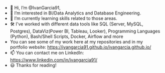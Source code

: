 - 👋 Hi, I’m @IvanGarcia91,
- 👀 I’m interested in BI/Data Analytics and Database Engineering.
- 🌱 I’m currently learning skills related to those areas.
- 🛠️ I've worked with different data tools like SQL (Server, MySQL, Postgres), DataViz(Power BI, Tableau, Looker), Programming Languages (Python), Bash/Shell Scripts, Docker, Airflow and more
- You can see some of my work here at my repositories and in my portfolio website: https://ivangarcia91.github.io/ivangarcia.github.io/
- 📫 You can contact me on LinkedIn: https://www.linkedin.com/in/ivangarcia91/
- 😃 Thanks for reading!


<!---
IvanGarcia91/IvanGarcia91 is a ✨ special ✨ repository because its `README.md` (this file) appears on your GitHub profile.
You can click the Preview link to take a look at your changes.
--->
